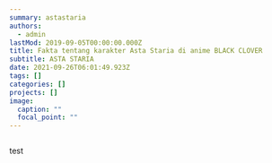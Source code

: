 ```yaml
---
summary: astastaria
authors:
  - admin
lastMod: 2019-09-05T00:00:00.000Z
title: Fakta tentang karakter Asta Staria di anime BLACK CLOVER
subtitle: ASTA STARIA
date: 2021-09-26T06:01:49.923Z
tags: []
categories: []
projects: []
image:
  caption: ""
  focal_point: ""
---
```

![]()

test